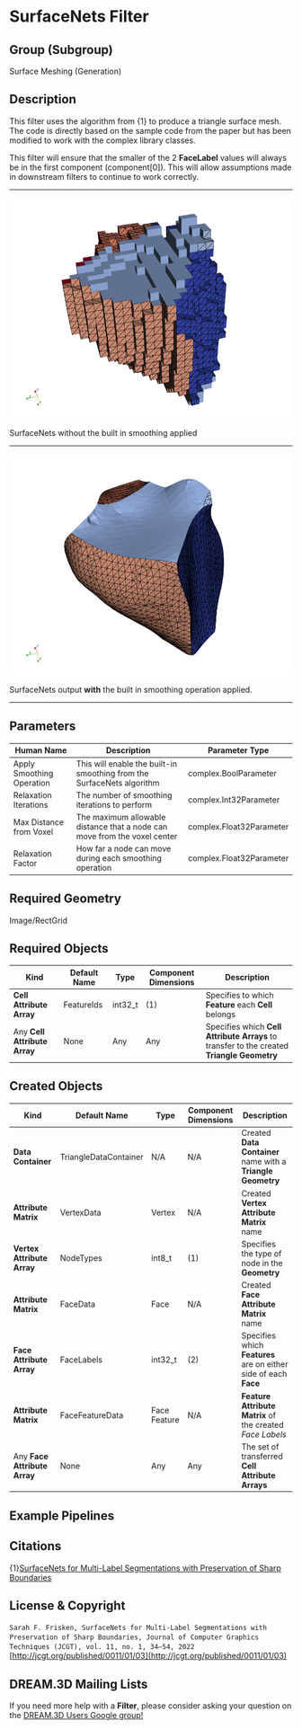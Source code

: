 # SurfaceNets Filter #

## Group (Subgroup) ##

Surface Meshing (Generation)

## Description ##

This filter uses the algorithm from {1} to produce a triangle surface mesh. The code is directly based on the sample code from the paper but has been modified to
work with the complex library classes.

This filter will ensure that the smaller of the 2 **FaceLabel** values will always be in the first component (component[0]). This will allow assumptions made in
downstream filters to continue to work correctly.

---------------

![Example SurfaceNets Output](Images/SurfaceNets_Output.png)

SurfaceNets without the built in smoothing applied

---------------

![Example SurfaceNets Output](Images/SurfaceNets_Smooth_Output.png)

SurfaceNets output **with** the built in smoothing operation applied.

---------------

## Parameters ##

| Human Name | Description | Parameter Type |
|--------------|-------------|----------------|
| Apply Smoothing Operation | This will enable the built-in smoothing from the SurfaceNets algorithm | complex.BoolParameter |
| Relaxation Iterations | The number of smoothing iterations to perform | complex.Int32Parameter |
| Max Distance from Voxel | The maximum allowable distance that a node can move from the voxel center  | complex.Float32Parameter |
| Relaxation Factor | How far a node can move during each smoothing operation | complex.Float32Parameter |

## Required Geometry ##

Image/RectGrid

## Required Objects ##

| Kind                         | Default Name | Type    | Component Dimensions | Description                                                                                |
|------------------------------|--------------|---------|----------------------|--------------------------------------------------------------------------------------------|
| **Cell Attribute Array**     | FeatureIds   | int32_t | (1)                  | Specifies to which **Feature** each **Cell** belongs                                       |
| Any **Cell Attribute Array** | None         | Any     | Any                  | Specifies which **Cell Attribute Arrays** to transfer to the created **Triangle Geometry** |

## Created Objects ##

| Kind                         | Default Name          | Type         | Component Dimensions | Description                                                      |
|------------------------------|-----------------------|--------------|----------------------|------------------------------------------------------------------|
| **Data Container**           | TriangleDataContainer | N/A          | N/A                  | Created **Data Container** name with a **Triangle Geometry**     |
| **Attribute Matrix**         | VertexData            | Vertex       | N/A                  | Created **Vertex Attribute Matrix** name                         |
| **Vertex Attribute Array**   | NodeTypes             | int8_t       | (1)                  | Specifies the type of node in the **Geometry**                   |
| **Attribute Matrix**         | FaceData              | Face         | N/A                  | Created **Face Attribute Matrix** name                           |
| **Face Attribute Array**     | FaceLabels            | int32_t      | (2)                  | Specifies which **Features** are on either side of each **Face** |
| **Attribute Matrix**         | FaceFeatureData       | Face Feature | N/A                  | **Feature Attribute Matrix** of the created _Face Labels_        |
| Any **Face Attribute Array** | None                  | Any          | Any                  | The set of transferred **Cell Attribute Arrays**                 |

## Example Pipelines ##


## Citations ##

{1}[SurfaceNets for Multi-Label Segmentations with Preservation of Sharp Boundaries](https://jcgt.org/published/0011/01/03/paper.pdf)

## License & Copyright ##

`Sarah F. Frisken, SurfaceNets for Multi-Label Segmentations with Preservation of Sharp
Boundaries, Journal of Computer Graphics Techniques (JCGT), vol. 11, no. 1, 34–54, 2022`
[http://jcgt.org/published/0011/01/03](http://jcgt.org/published/0011/01/03)

## DREAM.3D Mailing Lists ##

If you need more help with a **Filter**, please consider asking your question on
the [DREAM.3D Users Google group!](https://groups.google.com/forum/?hl=en#!forum/dream3d-users)


